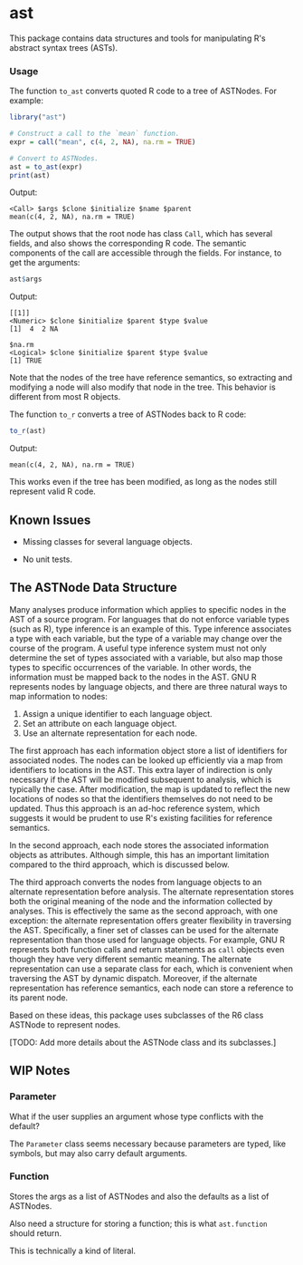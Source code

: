 
# ast

This package contains data structures and tools for manipulating R's abstract
syntax trees (ASTs).

### Usage 

The function `to_ast` converts quoted R code to a tree of ASTNodes. For
example:
```r
library("ast")

# Construct a call to the `mean` function.
expr = call("mean", c(4, 2, NA), na.rm = TRUE)

# Convert to ASTNodes.
ast = to_ast(expr)
print(ast)
```
Output:
```
<Call> $args $clone $initialize $name $parent
mean(c(4, 2, NA), na.rm = TRUE)
```
The output shows that the root node has class `Call`, which has several fields,
and also shows the corresponding R code. The semantic components of the call
are accessible through the fields. For instance, to get the arguments:
```r
ast$args
```
Output:
```
[[1]]
<Numeric> $clone $initialize $parent $type $value
[1]  4  2 NA

$na.rm
<Logical> $clone $initialize $parent $type $value
[1] TRUE
```
Note that the nodes of the tree have reference semantics, so extracting and
modifying a node will also modify that node in the tree. This behavior is
different from most R objects.

The function `to_r` converts a tree of ASTNodes back to R code:
```r
to_r(ast)
```
Output:
```
mean(c(4, 2, NA), na.rm = TRUE)
```
This works even if the tree has been modified, as long as the nodes still
represent valid R code.


## Known Issues

* Missing classes for several language objects.

* No unit tests.


## The ASTNode Data Structure

Many analyses produce information which applies to specific nodes in the AST of
a source program. For languages that do not enforce variable types (such as R),
type inference is an example of this. Type inference associates a type with
each variable, but the type of a variable may change over the course of the
program. A useful type inference system must not only determine the set of
types associated with a variable, but also map those types to specific
occurrences of the variable. In other words, the information must be mapped
back to the nodes in the AST. GNU R represents nodes by language objects, and
there are three natural ways to map information to nodes:

1. Assign a unique identifier to each language object.
2. Set an attribute on each language object.
3. Use an alternate representation for each node.

The first approach has each information object store a list of identifiers for
associated nodes. The nodes can be looked up efficiently via a map from
identifiers to locations in the AST. This extra layer of indirection is only
necessary if the AST will be modified subsequent to analysis, which is
typically the case. After modification, the map is updated to reflect the new
locations of nodes so that the identifiers themselves do not need to be
updated. Thus this approach is an ad-hoc reference system, which suggests it
would be prudent to use R's existing facilities for reference semantics.

In the second approach, each node stores the associated information objects as
attributes. Although simple, this has an important limitation compared to the
third approach, which is discussed below.

The third approach converts the nodes from language objects to an alternate
representation before analysis. The alternate representation stores both the
original meaning of the node and the information collected by analyses. This is
effectively the same as the second approach, with one exception: the alternate
representation offers greater flexibility in traversing the AST. Specifically,
a finer set of classes can be used for the alternate representation than those
used for language objects. For example, GNU R represents both function calls
and return statements as `call` objects even though they have very different
semantic meaning. The alternate representation can use a separate class for
each, which is convenient when traversing the AST by dynamic dispatch.
Moreover, if the alternate representation has reference semantics, each node
can store a reference to its parent node.

Based on these ideas, this package uses subclasses of the R6 class ASTNode to
represent nodes.

[TODO: Add more details about the ASTNode class and its subclasses.]


## WIP Notes

### Parameter

What if the user supplies an argument whose type conflicts with the default?

The `Parameter` class seems necessary because parameters are typed, like
symbols, but may also carry default arguments.


### Function

Stores the args as a list of ASTNodes and also the defaults as a list of
ASTNodes. 

Also need a structure for storing a function; this is what `ast.function`
should return.

This is technically a kind of literal.
